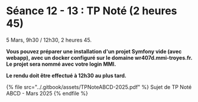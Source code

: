 # Séance 12 - 13 : TP Noté (2 heures 45)

5 Mars, 9h30 / 12h30, 2 heures 45.

**Vous pouvez préparer une installation d'un projet Symfony vide (avec webapp), avec un docker configuré sur le domaine wr407d.mmi-troyes.fr. Le projet sera nommé avec votre login MMI.**

**Le rendu doit être effectué à 12h30 au plus tard.**



{% file src="../.gitbook/assets/TPNoteABCD-2025.pdf" %}
Sujet de TP Noté ABCD - Mars 2025
{% endfile %}
